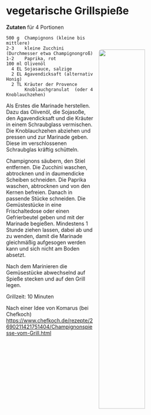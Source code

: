 vegetarische Grillspieße
==========================

**Zutaten** für 4 Portionen

<img align='right' style="margin:5ex 0 1ex 1em;border-radius:8px" width="50%" src="images/Blumenkohl-Brokkoli-Gemuese.jpg">

```
500 g  Champignons (kleine bis mittlere) 
2-3    kleine Zucchini (Durchmesser etwa Champignongroß)
1-2    Paprika, rot
100 ml Olivenöl
  4 EL Sojasauce, salzige
  2 EL Agavendicksaft (alternativ Honig)
  2 TL Kräuter der Provence
       Knoblauchgranulat  (oder 4 Knoblauchzehen)
```
Als Erstes die Marinade herstellen. Dazu das Olivenöl, die Sojasoße, den Agavendicksaft und die Kräuter in einem Schraubglass vermischen.
Die Knoblauchzehen abziehen und pressen und zur Marinade geben. Diese im verschlossenen Schraubglas kräftig schütteln.

Champignons säubern, den Stiel entfernen. Die Zucchini waschen, abtrocknen und in daumendicke Scheiben schneiden. Die Paprika waschen, abtrocknen und von den Kernen befreien. Danach in passende Stücke schneiden. Die Gemüstestücke in eine Frischaltedose oder einen Gefrierbeutel geben und mit der Marinade begießen. Mindestens 1 Stunde ziehen lassen, dabei ab und zu wenden, damit die Marinade gleichmäßig aufgesogen werden kann und sich nicht am Boden absetzt.

Nach dem Marinieren die Gemüsestücke abwechselnd auf Spieße stecken und auf den Grill legen.

Grillzeit: 10 Minuten  

Nach einer Idee von Komarus (bei Chefkoch) https://www.chefkoch.de/rezepte/2690211421751404/Champignonspiesse-vom-Grill.html
